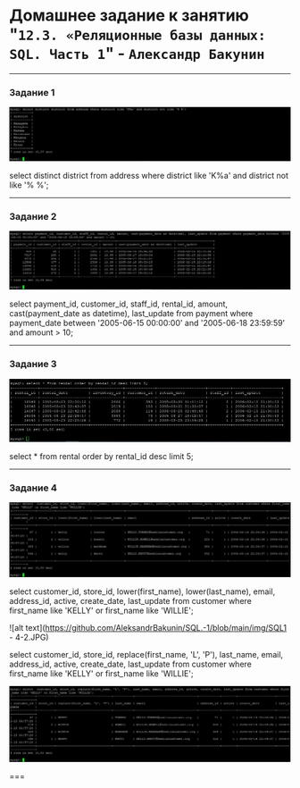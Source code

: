 # Домашнее задание к занятию "`12.3. «Реляционные базы данных: SQL. Часть 1`" - `Александр Бакунин`

---

### Задание 1


![alt text](https://github.com/AleksandrBakunin/SQL.-1/blob/main/img/SQL1%20-%201.JPG)

select distinct district from address where district like 'K%a' and district not like '% %';

---

### Задание 2


![alt text](https://github.com/AleksandrBakunin/SQL.-1/blob/main/img/SQL1%20-%202.JPG)

select payment_id, customer_id, staff_id, rental_id, amount, cast(payment_date as datetime), last_update from payment where payment_date between '2005-06-15 00:00:00' and '2005-06-18 23:59:59' and amount > 10;

---

### Задание 3

![alt text](https://github.com/AleksandrBakunin/SQL.-1/blob/main/img/SQL1%20-%203.JPG)

select * from rental order by rental_id desc limit 5;

---

### Задание 4

![alt text](https://github.com/AleksandrBakunin/SQL.-1/blob/main/img/SQL1%20-%204-1.JPG)

select  customer_id, store_id, lower(first_name), lower(last_name), email, address_id, active, create_date, last_update from customer where first_name like 'KELLY' or first_name like 'WILLIE';


![alt text](https://github.com/AleksandrBakunin/SQL.-1/blob/main/img/SQL1 - 4-2.JPG)

select  customer_id, store_id, replace(first_name, 'L', 'P'), last_name, email, address_id, active, create_date, last_update from customer where first_name like 'KELLY' or first_name like 'WILLIE';

![alt text](https://github.com/AleksandrBakunin/SQL.-1/blob/main/img/SQL1%20-%204-2.JPG)

===

